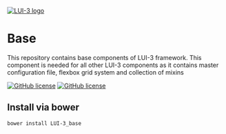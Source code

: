 [![LUI-3 logo](http://content.github.lui-3.cz/LUI-3_logo-small.png)](//lui-3.cz/)
# Base

This repository contains base components of LUI-3 framework. This component is needed for all other LUI-3 components as it contains master configuration file, flexbox grid system and collection of mixins

[![GitHub license](http://content.github.lui-3.cz/repo-design/button_docs.jpg)](//lui-3.cz/docs/basics/using-in-project/)
[![GitHub license](http://content.github.lui-3.cz/repo-design/button_releases.jpg)](//github.com/LUI-3/buttons/releases/latest)

## Install via bower
```bower
bower install LUI-3_base
```


